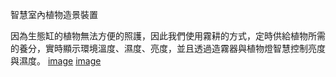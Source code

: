 智慧室內植物造景裝置

因為生態缸的植物無法方便的照護，因此我們使用霧耕的方式，定時供給植物所需的養分，實時顯示環境溫度、濕度、亮度，並且透過造霧器與植物燈智慧控制亮度與濕度。
[image](img/2.jpg)
[image](img/3.jpg)